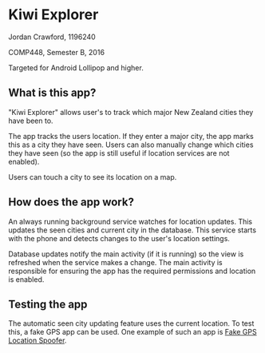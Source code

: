 # Kiwi Explorer
Jordan Crawford, 1196240

COMP448, Semester B, 2016

Targeted for Android Lollipop and higher.

## What is this app?
"Kiwi Explorer" allows user's to track which major New Zealand cities they have been to.

The app tracks the users location. If they enter a major city, the app marks this as a city they have seen. Users can also manually change which cities they have seen (so the app is still useful if location services are not enabled).

Users can touch a city to see its location on a map.

## How does the app work?
An always running background service watches for location updates. This updates the seen cities and current city in the database. This service starts with the phone and detects changes to the user's location settings.

Database updates notify the main activity (if it is running) so the view is refreshed when the service makes a change. The main activity is responsible for ensuring the app has the required permissions and location is enabled.

## Testing the app
The automatic seen city updating feature uses the current location. To test this, a fake GPS app can be used. One example of such an app is [Fake GPS Location Spoofer](https://play.google.com/store/apps/details?id=com.incorporateapps.fakegps.fre&hl=en).